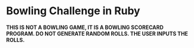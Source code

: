 Bowling Challenge in Ruby
=================


**THIS IS NOT A BOWLING GAME, IT IS A BOWLING SCORECARD PROGRAM. DO NOT GENERATE RANDOM ROLLS. THE USER INPUTS THE ROLLS.**

